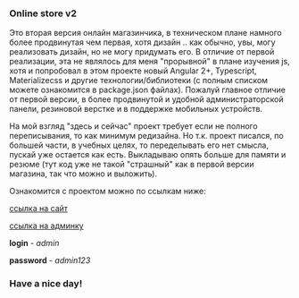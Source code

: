 ### Online store v2

Это вторая версия онлайн магазинчика, в техническом плане намного более продвинутая чем первая, хотя дизайн .. как обычно, увы, могу реализовать дизайн, но не могу придумать его. В отличие от первой реализации, эта не являлось для меня "прорывной" в плане изучения js, хотя и попробовал в этом проекте новый Angular 2+, Typescript, Materializecss и другие технологии/библиотеки (с полным списком можете ознакомится в package.json файлах). Пожалуй главное отличие от первой версии, в более продвинутой и удобной администраторской панели, резиновой верстке и в поддержке мобильных устройств.

На мой взгляд "здесь и сейчас" проект требует если не полного переписывания, то как минимум редизайна. Но т.к. проект писался, по большей части, в учебных целях, то переделывать его нет смысла, пускай уже остается как есть. Выкладываю опять больше для памяти и резюме (тут код уже не такой "страшный" как в первой версии магазина, так что можно и выложить).

Ознакомится с проектом можно по ссылкам ниже:

[ссылка на сайт](http://e-shop-v2.usa.cc/)

[ссылка на админку](http://adminko-e-shop-v2.usa.cc/)

**login** - _admin_

**password** - _admin123_


### Have a nice day!
